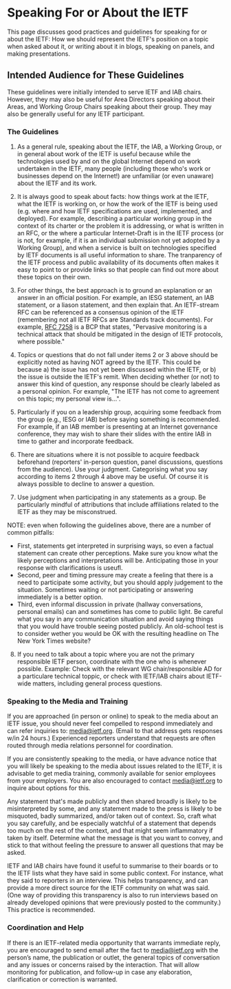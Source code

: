 # Speaking For or About the IETF
This page discusses good practices and guidelines for speaking for or about the IETF: How we should represent the IETF's position on a topic when asked about it, or writing about it in blogs, speaking on panels, and making presentations.

## Intended Audience for These Guidelines 

These guidelines were initially intended to serve IETF and IAB chairs. However, they may also be useful for Area Directors speaking about their Areas, and Working Group Chairs speaking about their group. They may also be generally useful for any IETF participant.

### The Guidelines 

1. As a general rule, speaking about the IETF, the IAB, a Working Group, or in general about work of the IETF is useful because while the technologies used by and on the global Internet depend on work undertaken in the IETF, many people (including those who's work or businesses depend on the Internet!) are unfamiliar (or even unaware) about the IETF and its work.

2. It is always good to speak about facts: how things work at the IETF, what the IETF is working on, or how the work of the IETF is being used (e.g. where and how IETF specifications are used, implemented, and deployed). For example, describing a particular working group in the context of its charter or the problem it is addressing, or what is written in an RFC, or the where a particular Internet-Draft is in the IETF process (or is not, for example, if it is an individual submission not yet adopted by a Working Group), and when a service is built on technologies specified by IETF documents is all useful information to share. The tranparency of the IETF process and public availability of its documents often makes it easy to point to or provide links so that people can find out more about these topics on their own.

3. For other things, the best approach is to ground an explanation or an answer in an official position. For example, an IESG statement, an IAB statement, or a liason statement, and then explain that. An IETF-stream RFC can be referenced as a consensus opinion of the IETF (remembering not all IETF RFCs are Standards track documents). For example, [RFC 7258](https://www.rfc-editor.org/rfc/rfc7258.html) is a BCP that states, "Pervasive monitoring is a technical attack that should be mitigated in the design of IETF protocols, where possible."

4. Topics or questions that do not fall under items 2 or 3 above should be explicitly noted as having NOT agreed by the IETF. This could be because a) the issue has not yet been discussed within the IETF, or b) the issue is outside the IETF's remit. When deciding whether (or not) to answer this kind of question, any response should be clearly labeled as a personal opinion. For example, "The IETF has not come to agreement on this topic; my personal view is...".

5. Particularly if you on a leadership group, acquiring some feedback from the group (e.g., IESG or IAB) before saying something is recommended. For example, if an IAB member is presenting at an Internet governance conference, they may wish to share their slides with the entire IAB in time to gather and incorporate feedback.

6. There are situations where it is not possible to acquire feedback beforehand (reporters' in-person question, panel discussions, questions from the audience). Use your judgment. Categorising what you say according to items 2 through 4 above may be useful. Of course it is always possible to decline to answer a question.

7. Use judgment when participating in any statements as a group. Be particularly mindful of attributions that include affiliations related to the IETF as they may be misconstrued.

NOTE: even when following the guidelines above, there are a number of common pitfalls:
+ First, statements get interpreted in surprising ways, so even a factual statement can create other perceptions. Make sure you know what the likely perceptions and interpretations will be. Anticipating those in your response with clarifications is useufl.
+ Second, peer and timing pressure may create a feeling that there is a need to participate some activity, but you should apply judgement to the situation. Sometimes waiting or not participating or answering immediately is a better option.
+ Third, even informal discussion in private (hallway conversations, personal emails) can and sometimes has come to public light. Be careful what you say in any communication situation and avoid saying things that you would have trouble seeing posted publicly. An old-school test is to consider wether you would be OK with the resulting headline on The New York Times website?

8. If you need to talk about a topic where you are not the primary responsible IETF person, coordinate with the one who is whenever possible. Example: Check with the relevant WG chair/responsible AD for a particulare technical toppic, or check with IETF/IAB chairs about IETF-wide matters, including general process questions.

### Speaking to the Media and Training 

If you are approached (in person or online) to speak to the media about an IETF issue, you should never feel compelled to respond immediately and can refer inquiries to: media@ietf.org. (Email to that address gets responses w/in 24 hours.) Experienced reporters understand that requests are often routed through media relations personnel for coordination.

If you are consistently speaking to the media, or have advance notice that you will likely be speaking to the media about issues related to the IETF, it is advisable to get media training, commonly available for senior employees from your employers. You are also encouraged to contact media@ietf.org to inquire about options for this.

Any statement that's made publicly and then shared broadly is likely to be misinterpreted by some, and any statement made to the press is likely to be misquoted, badly summarized, and/or taken out of context. So, craft what you say carefully, and be especially watchful of a statement that depends too much on the rest of the context, and that might seem inflammatory if taken by itself. Determine what the message is that you want to convey, and stick to that without feeling the pressure to answer all questions that may be asked.

IETF and IAB chairs have found it useful to summarise to their boards or to the IETF lists what they have said in some public context. For instance, what they said to reporters in an interview. This helps transparency, and can provide a more direct source for the IETF community on what was said. (One way of providing this transparency is also to run interviews based on already developed opinions that were previously posted to the community.) This practice is recommended.

### Coordination and Help 

If there is an IETF-related media opportunity that warrants immediate reply, you are encouraged to send email after the fact to media@ietf.org with the person’s name, the publication or outlet, the general topics of conversation and any issues or concerns raised by the interaction. That will allow monitoring for publication, and follow-up in case any elaboration, clarification or correction is warranted.
